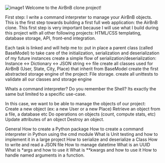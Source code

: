 ![image1](images/myimage1.png)
Welcome to the AirBnB clone project!

First step: I write a command interpreter to manage your AirBnB objects.
This is the first step towards building a first full web application: the AirBnB clone.
This first step is very important because I will use what I build during this project with
all other following projects: HTML/CSS templating, database storage, API, front-end integration.

Each task is linked and will help me to:
put in place a parent class (called BaseModel) to take care of the initialization, serialization
and deserialization of my future instances create a simple flow of serialization/deserialization:	Instance <-> Dictionary <-> JSON string <-> file
create all classes used for AirBnB (User, State, City, Place) that inherit from BaseModel
create the first abstracted storage engine of the project: File storage.
create all unittests to validate all our classes and storage engine

Whats a command interpreter?
Do you remember the Shell? Its exactly the same but limited to a specific use-case.

In this case, we want to be able to manage the objects of our project:
Create a new object (ex: a new User or a new Place)
Retrieve an object from a file, a database etc
Do operations on objects (count, compute stats, etc)
Update attributes of an object
Destroy an object.

General
How to create a Python package
How to create a command interpreter in Python using the cmd module
What is Unit testing and how to implement it in a large project
How to serialize and deserialize a Class
How to write and read a JSON file
How to manage datetime
What is an UUID
What is *args and how to use it
What is **kwargs and how to use it
How to handle named arguments in a function.
